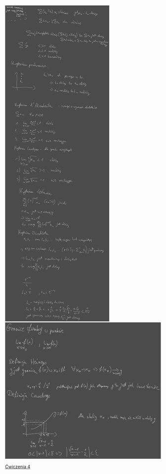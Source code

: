 ![Drawing 2022-11-04 11.16.50.excalidraw.svg](/Notatki/Semestr%201/Analiza%20matematyczna%201.2A/Wyk%C5%82ady/Wyk%C5%82ad%204/Drawing%202022-11-04%2011.16.50.excalidraw.svg)
![Drawing 2022-11-04 12.38.30.excalidraw.svg](/Notatki/Semestr%201/Analiza%20matematyczna%201.2A/Wyk%C5%82ady/Wyk%C5%82ad%204/Drawing%202022-11-04%2012.38.30.excalidraw.svg)

[Ćwiczenia 4](/Notatki/Semestr%201/Analiza%20matematyczna%201.2A/%C4%86wiczenia/%C4%86wiczenia%204/%C4%86wiczenia%204.md)